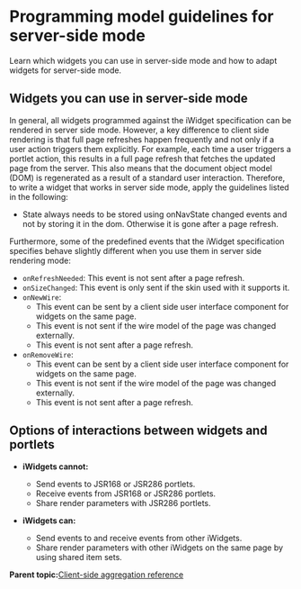 # Programming model guidelines for server-side mode

Learn which widgets you can use in server-side mode and how to adapt widgets for server-side mode.

## Widgets you can use in server-side mode

In general, all widgets programmed against the iWidget specification can be rendered in server side mode. However, a key difference to client side rendering is that full page refreshes happen frequently and not only if a user action triggers them explicitly. For example, each time a user triggers a portlet action, this results in a full page refresh that fetches the updated page from the server. This also means that the document object model \(DOM\) is regenerated as a result of a standard user interaction. Therefore, to write a widget that works in server side mode, apply the guidelines listed in the following:

-   State always needs to be stored using onNavState changed events and not by storing it in the dom. Otherwise it is gone after a page refresh.

Furthermore, some of the predefined events that the iWidget specification specifies behave slightly different when you use them in server side rendering mode:

-   `onRefreshNeeded`: This event is not sent after a page refresh.
-   `onSizeChanged`: This event is only sent if the skin used with it supports it.
-   `onNewWire`:
    -   This event can be sent by a client side user interface component for widgets on the same page.
    -   This event is not sent if the wire model of the page was changed externally.
    -   This event is not sent after a page refresh.
-   `onRemoveWire`:
    -   This event can be sent by a client side user interface component for widgets on the same page.
    -   This event is not sent if the wire model of the page was changed externally.
    -   This event is not sent after a page refresh.

## Options of interactions between widgets and portlets

-   **iWidgets cannot:**

    -   Send events to JSR168 or JSR286 portlets.
    -   Receive events from JSR168 or JSR286 portlets.
    -   Share render parameters with JSR286 portlets.
-   **iWidgets can:**

    -   Send events to and receive events from other iWidgets.
    -   Share render parameters with other iWidgets on the same page by using shared item sets.

**Parent topic:**[Client-side aggregation reference](../dev-portlet/csa2r.md)

